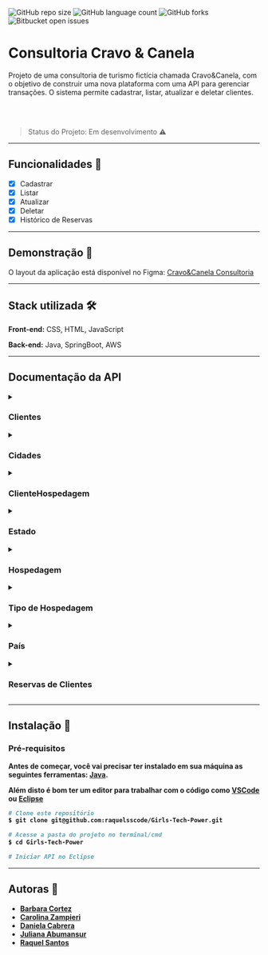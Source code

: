 
![GitHub repo size](https://img.shields.io/github/repo-size/raquelsscode/Girls-Tech-Power?style=for-the-badge)
![GitHub language count](https://img.shields.io/github/languages/count/raquelsscode/Girls-Tech-Power?style=for-the-badge)
![GitHub forks](https://img.shields.io/github/forks/raquelsscode/Girls-Tech-Power?style=for-the-badge)
![Bitbucket open issues](https://img.shields.io/bitbucket/issues/raquelsscode/Girls-Tech-Power?style=for-the-badge)

# Consultoria Cravo & Canela

Projeto de uma consultoria de turismo fictícia chamada Cravo&Canela, com o objetivo de construir uma nova plataforma com uma API para gerenciar transações. O sistema permite cadastrar, listar, atualizar e deletar clientes.

<img style="display: block; margin-left: auto; margin-right: auto;" src="https://i.postimg.cc/2jGHZNYs/capa-github.jpg" alt=""/><br><br/>

> Status do Projeto: Em desenvolvimento :warning:

---


## Funcionalidades 📄

- [x]  Cadastrar
- [x]  Listar
- [x]  Atualizar
- [x]  Deletar
- [x]  Histórico de Reservas

---

## Demonstração 🎨

O layout da aplicação está disponível no Figma:
[Cravo&Canela Consultoria](https://www.figma.com/proto/tlQ5tutvgwqbW5jTcfpYsQ/Consultoria-Cravo%26Canela?node-id=3%3A105&scaling=scale-down&page-id=2%3A2&starting-point-node-id=69%3A2105)

---

## Stack utilizada 🛠

**Front-end:** CSS, HTML, JavaScript

**Back-end:** Java, SpringBoot, AWS

---

## Documentação da API

<details><summary><strong><h3>Clientes</strong></h3></summary>


<details>
<summary><strong>Retorna todos os clientes</strong></summary>

```http
  GET /cliente
```
</details>

<details>

<summary><strong>Retorna um cliente</strong></summary>

```http
  GET /cliente/${id}
```

| Parâmetro   | Tipo       | Descrição                                   |
| :---------- | :--------- | :------------------------------------------ |
| `cliente_id`      | `number` | **Obrigatório**. O ID do item que você quer |

</details>

<details>

<summary><strong>Cadastra um novo cliente</strong></summary>

```http
  POST /cliente
```

| Parâmetro   | Tipo       | Descrição                                   |
| :---------- | :--------- | :------------------------------------------ |
| `cliente_nome`      | `string` | **Obrigatório**. O nome do cliente|
| `cliente_data_nascimento`      | `date` | **Obrigatório**. A data de nascimento do cliente |
| `cliente_cpf`      | `string` | **Obrigatório**. O CPF do cliente |
| `cliente_rg`      | `string` | **Obrigatório**. O RG do cliente|
| `cliente_endereco`      | `string` | **Opcional**. O endereco do cliente |
| `cliente_numero`      | `string` | **Opcional**. O numero do endereco do cliente |
| `cliente_complemento`      | `string` | **Opcional**. O complemento do endereco do cliente |
| `cliente_bairro`      | `string` | **Opcional**. O bairro do cliente |
| `cliente_cep`      | `string` | **Opcional**. O CEP do cliente |
| `cliente_email`      | `string` | **Obrigatório**. O email do cliente |
| `cliente_telefone`      | `string` | **Opcional**. O telefone do cliente |

</details>

<details>

<summary><strong>Atualizar Cliente</strong></summary>

```http
  PUT /cliente/${id}
```

| Parâmetro   | Tipo       | Descrição                                   |
| :---------- | :--------- | :------------------------------------------ |
| `cliente_nome`      | `string` | **Obrigatório**. O nome do cliente|
| `cliente_data_nascimento`      | `date` | **Obrigatório**. A data de nascimento do cliente |
| `cliente_cpf`      | `string` | **Obrigatório**. O CPF do cliente |
| `cliente_rg`      | `string` | **Obrigatório**. O RG do cliente|
| `cliente_endereco`      | `string` | **Opcional**. O endereco do cliente |
| `cliente_numero`      | `string` | **Opcional**. O numero do endereco do cliente |
| `cliente_complemento`      | `string` | **Opcional**. O complemento do endereco do cliente |
| `cliente_bairro`      | `string` | **Opcional**. O bairro do cliente |
| `cliente_cep`      | `string` | **Opcional**. O CEP do cliente |
| `cliente_email`      | `string` | **Obrigatório**. O email do cliente |
| `cliente_telefone`      | `string` | **Opcional**. O telefone do cliente |

</details>

<details>

<summary><strong>Deletar cliente</strong></summary>

```http
  DELETE /cliente/${id}
```

| Parâmetro   | Tipo       | Descrição                                   |
| :---------- | :--------- | :------------------------------------------ |
| `cliente_id`      | `number` | **Obrigatório**. O ID do item que você quer deletar |

</details>

</details>

<details><summary><strong><h3>Cidades</strong></h3></summary>

<details>
<summary><strong>Retorna todas as cidades</strong></summary>

```http
  GET /cidade
```
</details>

<details>

<summary><strong>Retorna uma cidade</strong></summary>

```http
  GET /cidade/${id}
```

| Parâmetro   | Tipo       | Descrição                                   |
| :---------- | :--------- | :------------------------------------------ |
| `cidade_id`      | `number` | **Obrigatório**. O ID do item que você quer |

</details>

<details>

<summary><strong>Cadastra uma nova cidade</strong></summary>

```http
  POST /cidade
```

| Parâmetro   | Tipo       | Descrição                                   |
| :---------- | :--------- | :------------------------------------------ |
| `cidade_nome`      | `string` | **Obrigatório**. O nome da cidade|

</details>

<details>
<summary><strong>Atualiza Cidade</strong></summary>

```http
  PUT /cidade/${id}
```

| Parâmetro   | Tipo       | Descrição                                   |
| :---------- | :--------- | :------------------------------------------ |
| `cidade_nome`      | `string` | **Obrigatório**. O nome do cidade|

</details>

<details>
<summary><strong>Deletar cidade</strong></summary>

```http
  DELETE /clientes/${id}
```

| Parâmetro   | Tipo       | Descrição                                   |
| :---------- | :--------- | :------------------------------------------ |
| `cidade_id`      | `number` | **Obrigatório**. O ID do item que você quer deletar |

</details>
</details>

<details><summary><strong><h3>ClienteHospedagem</strong></h3></summary>


<details>
<summary><strong>Retorna todas as hospedagens de Clientes</strong></summary>

```http
  GET /clienteHospedagem
```
</details>

<details>

<summary><strong>Retorna uma hospedagem de Cliente</strong></summary>

```http
  GET /clienteHospedagem/{id}
```

| Parâmetro   | Tipo       | Descrição                                   |
| :---------- | :--------- | :------------------------------------------ |
| `cliente_hospedagem_id`      | `number` | **Obrigatório**. O ID do item que você quer |

</details>

<details>

<summary><strong>Cadastra uma nova hospedagem de cliente</strong></summary>

```http
  POST /clienteHospedagem
```

| Parâmetro   | Tipo       | Descrição                                   |
| :---------- | :--------- | :------------------------------------------ |
| `data_reserva`      | `Date` | **Opcional**. A data da reserva|
| `data_entrada`      | `Date` | **Opcional**. A data de entrada na hospedagem |
| `data_saida`      | `Date` | **Opcional**. A data de saída do cliente |
| `quantidade_adultos`      | `number` | **Obrigatório**. numero de clientes adultos|
| `quantidade_criancas`      | `number` | **Obrigatório**. Numero de clientes crinaças |
| `valor_diaria`      | `number` | **Obrigatório**. valor da diária |
| `valor_total`      | `number` | **Obrigatório**. valor total da diaria |

</details>

<details>

<summary><strong>Atualizar hospedagem de Cliente</strong></summary>

```http
  PUT /clienteHospedagem/${id}
```

| Parâmetro   | Tipo       | Descrição                                   |
| :---------- | :--------- | :------------------------------------------ |
| `data_reserva`      | `Date` | **Opcional**. A data da reserva|
| `data_entrada`      | `Date` | **Opcional**. A data de entrada na hospedagem |
| `data_saida`      | `Date` | **Opcional**. A data de saída do cliente |
| `quantidade_adultos`      | `number` | **Obrigatório**. numero de clientes adultos|
| `quantidade_criancas`      | `number` | **Obrigatório**. Numero de clientes crinaças |
| `valor_diaria`      | `number` | **Obrigatório**. valor da diária |
| `valor_total`      | `number` | **Obrigatório**. valor total da diaria |

</details>

<details>

<summary><strong>Deletar hospedagem de cliente</strong></summary>

```http
  DELETE /clienteHospedagem/${id}
```

| Parâmetro   | Tipo       | Descrição                                   |
| :---------- | :--------- | :------------------------------------------ |
| `cliente_hospedagem_id`      | `number` | **Obrigatório**. O ID do item que você quer deletar |

</details>

</details>

<details><summary><strong><h3>Estado</strong></h3></summary>


<details>
<summary><strong>Retorna todos os estados</strong></summary>

```http
  GET /estado
```
</details>

<details>

<summary><strong>Retorna um estado</strong></summary>

```http
  GET /estado/${id}
```

| Parâmetro   | Tipo       | Descrição                                   |
| :---------- | :--------- | :------------------------------------------ |
| `estado_id`      | `number` | **Obrigatório**. O ID do item que você quer |

</details>

<details>

<summary><strong>Cadastra um novo estado</strong></summary>

```http
  POST /estado
```

| Parâmetro   | Tipo       | Descrição                                   |
| :---------- | :--------- | :------------------------------------------ |
| `estado_nome`      | `string` | **Obrigatório**. O nome do estado|
| `estado_sigla`      | `string` | **Obrigatório**. A sigla do estado|

</details>

<details>

<summary><strong>Atualizar estado</strong></summary>

```http
  PUT /estado/${id}
```

| Parâmetro   | Tipo       | Descrição                                   |
| :---------- | :--------- | :------------------------------------------ |
| `estado_nome`      | `string` | **Obrigatório**. O nome do estado|
| `estado_sigla`      | `string` | **Obrigatório**. A sigla do estado|

</details>

<details>

<summary><strong>Deletar estado</strong></summary>

```http
  DELETE /estado/${id}
```

| Parâmetro   | Tipo       | Descrição                                   |
| :---------- | :--------- | :------------------------------------------ |
| `estado_id`      | `number` | **Obrigatório**. O ID do item que você quer deletar |

</details>

</details>

<details><summary><strong><h3>Hospedagem</strong></h3></summary>


<details>
<summary><strong>Retorna todas as hospedagens</strong></summary>

```http
  GET /hospedagem
```
</details>

<details>

<summary><strong>Retorna uma hospedagem</strong></summary>

```http
  GET /hospedagem/{id}
```

| Parâmetro   | Tipo       | Descrição                                   |
| :---------- | :--------- | :------------------------------------------ |
| `hospedagem_id`      | `number` | **Obrigatório**. O ID do item que você quer |

</details>

<details>

<summary><strong>Cadastra uma nova hospedagem</strong></summary>

```http
  POST /hospedagem
```

| Parâmetro   | Tipo       | Descrição                                   |
| :---------- | :--------- | :------------------------------------------ |
| `hospedagem_nome`      | `string` | **Obrigatório**. O nome da hospedagem|
| `hospedagem_cnpj`      | `string` | **Obrigatório**. O CNPJ da hospedagem|
| `hospedagem_ie`      | `string` | **Obrigatório**. A Inscrição Estadual da hospedagem |
| `hospedagem_endereco`      | `string` | **Opcional**. Endereço da hospedagem|
| `hospedagem_nro`      | `string` | **Opcional**. Numero da hospedagem |
| `hospedagem_complemento`      | `string` | **Opcional**. Complemento hospedagem |
| `hospedagem_bairro`      | `string` | **Opcional**. Bairro que se localiza a hospedagem |
| `hospedagem_cep`      | `string` | **Opcional**. CEP da Hospedagem |
| `hospedagem_email`      | `string` | **Opcional**. Email da hospedagem |
| `hospedagem_telefone`      | `string` | **Opcional**. Telefone da Hospedagem |

</details>

<details>

<summary><strong>Atualizar hospedagem</strong></summary>

```http
  PUT /hospedagem/${id}
```

| Parâmetro   | Tipo       | Descrição                                   |
| :---------- | :--------- | :------------------------------------------ |
| `hospedagem_nome`      | `string` | **Obrigatório**. O nome da hospedagem|
| `hospedagem_cnpj`      | `string` | **Obrigatório**. O CNPJ da hospedagem|
| `hospedagem_ie`      | `string` | **Obrigatório**. A Inscrição Estadual da hospedagem |
| `hospedagem_endereco`      | `string` | **Opcional**. Endereço da hospedagem|
| `hospedagem_nro`      | `string` | **Opcional**. Numero da hospedagem |
| `hospedagem_complemento`      | `string` | **Opcional**. Complemento hospedagem |
| `hospedagem_bairro`      | `string` | **Opcional**. Bairro que se localiza a hospedagem |
| `hospedagem_cep`      | `string` | **Opcional**. CEP da Hospedagem |
| `hospedagem_email`      | `string` | **Opcional**. Email da hospedagem |
| `hospedagem_telefone`      | `string` | **Opcional**. Telefone da Hospedagem |

</details>

<details>

<summary><strong>Deletar hospedagem</strong></summary>

```http
  DELETE /hospedagem/${id}
```

| Parâmetro   | Tipo       | Descrição                                   |
| :---------- | :--------- | :------------------------------------------ |
| `hospedagem_id`      | `number` | **Obrigatório**. O ID do item que você quer deletar |

</details>

</details>

<details><summary><strong><h3>Tipo de Hospedagem</strong></h3></summary>


<details>
<summary><strong>Retorna todos os tipos de hospedagens</strong></summary>

```http
  GET /hospedagemTipo
```
</details>

<details>

<summary><strong>Retorna um tipo de hospedagem</strong></summary>

```http
  GET /hospedagemTipo/{id}
```

| Parâmetro   | Tipo       | Descrição                                   |
| :---------- | :--------- | :------------------------------------------ |
| `hospedagem_tipo_id`      | `number` | **Obrigatório**. O ID do item que você quer |

</details>

<details>

<summary><strong>Cadastra um novo tipo de hospedagem</strong></summary>

```http
  POST /hospedagemTipo
```

| Parâmetro   | Tipo       | Descrição                                   |
| :---------- | :--------- | :------------------------------------------ |
| `hospedagem_tipo_nome`      | `string` | **Obrigatório** **Unico**. O tipo de Hospedagem|

</details>

<details>

<summary><strong>Atualizar tipo de hospedagem</strong></summary>

```http
  PUT /hospedagemTipo/${id}
```

| Parâmetro   | Tipo       | Descrição                                   |
| :---------- | :--------- | :------------------------------------------ |
| `hospedagem_tipo_nome`      | `string` | **Obrigatório** **Unico**. O tipo de Hospedagem|


</details>

<details>

<summary><strong>Deletar tipo de hospedagem</strong></summary>

```http
  DELETE /hospedagemTipo/${id}
```

| Parâmetro   | Tipo       | Descrição                                   |
| :---------- | :--------- | :------------------------------------------ |
| `hospedagem_tipo_id`      | `number` | **Obrigatório**. O ID do item que você quer deletar |

</details>

</details>

<details><summary><strong><h3>País</strong></h3></summary>


<details>
<summary><strong>Retorna todos os paises</strong></summary>

```http
  GET /pais
```
</details>

<details>

<summary><strong>Retorna um país</strong></summary>

```http
  GET /pais/{id}
```

| Parâmetro   | Tipo       | Descrição                                   |
| :---------- | :--------- | :------------------------------------------ |
| `pais_id`      | `number` | **Obrigatório**. O ID do item que você quer |

</details>

<details>

<summary><strong>Cadastra um novo pais</strong></summary>

```http
  POST /pais
```

| Parâmetro   | Tipo       | Descrição                                   |
| :---------- | :--------- | :------------------------------------------ |
| `pais_nome`      | `string` | **Obrigatório** **Unico**. O nome do país|

</details>

<details>

<summary><strong>Atualizar país/strong></summary>

```http
  PUT /paiso/${id}
```

| Parâmetro   | Tipo       | Descrição                                   |
| :---------- | :--------- | :------------------------------------------ |
| `pais_nome`      | `string` | **Obrigatório** **Unico**. O nome do país|


</details>

<details>

<summary><strong>Deletar país</strong></summary>

```http
  DELETE /país/${id}
```

| Parâmetro   | Tipo       | Descrição                                   |
| :---------- | :--------- | :------------------------------------------ |
| `pais_id`      | `number` | **Obrigatório**. O ID do item que você quer deletar |

</details>

</details>

<details><summary><strong><h3>Reservas de Clientes</strong></h3></summary>


<details>
<summary><strong>Retorna todas as reservas</strong></summary>

```http
  GET /reservasclientes
```
</details>

<details>

<summary><strong>Retorna uma reserva</strong></summary>

```http
  GET /reservasclientes/{nome}
```

| Parâmetro   | Tipo       | Descrição                                   |
| :---------- | :--------- | :------------------------------------------ |
| `cliente_nome`      | `number` | **Obrigatório**. O nome do cliente que voce quer buscar a reserva |

</details>

</details>



---

## Instalação 📂

### Pré-requisitos

Antes de começar, você vai precisar ter instalado em sua máquina as seguintes ferramentas:
[Java](https://www.java.com/pt-BR/).

Além disto é bom ter um editor para trabalhar com o código como [VSCode](https://code.visualstudio.com/) ou [Eclipse](https://www.eclipse.org/downloads/)

```bash
# Clone este repositório
$ git clone git@github.com:raquelsscode/Girls-Tech-Power.git

# Acesse a pasta do projeto no terminal/cmd
$ cd Girls-Tech-Power

# Iniciar API no Eclipse
```
---

## Autoras 👥

- [Barbara Cortez](https://github.com/Barbaraccortez)
- [Carolina Zampieri](https://github.com/Carolina-Zampieri)
- [Daniela Cabrera](https://github.com/danielacabrera2103)
- [Juliana Abumansur](https://github.com/jtabumansur)
- [Raquel Santos](https://github.com/raquelsscode)
